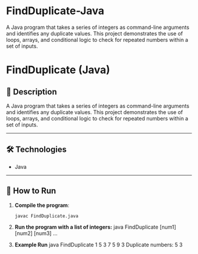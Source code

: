 # FindDuplicate-Java
A Java program that takes a series of integers as command-line arguments and identifies any duplicate values. This project demonstrates the use of loops, arrays, and conditional logic to check for repeated numbers within a set of inputs.

# FindDuplicate (Java)

## 📝 Description  
A Java program that takes a series of integers as command-line arguments and identifies any duplicate values. This project demonstrates the use of loops, arrays, and conditional logic to check for repeated numbers within a set of inputs.

---

## 🛠️ Technologies  
- Java  

---

## 🚀 How to Run  

1. **Compile the program**:  
   ```bash  
   javac FindDuplicate.java

2. **Run the program with a list of integers:**
java FindDuplicate [num1] [num2] [num3] ...

4. **Example Run**
java FindDuplicate 1 5 3 7 5 9 3
Duplicate numbers: 5 3
